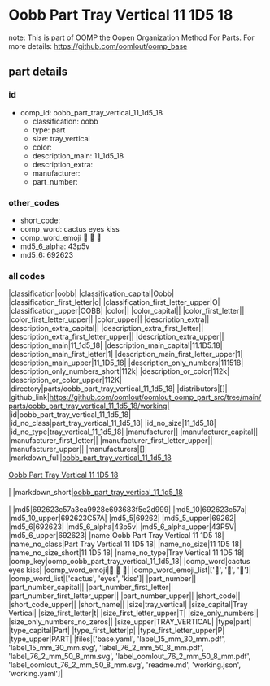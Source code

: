# Oobb Part Tray Vertical 11 1D5 18  

note: This is part of OOMP the Oopen Organization Method For Parts. For more details: https://github.com/oomlout/oomp_base

##  part details





### id
* oomp_id: oobb_part_tray_vertical_11_1d5_18
  * classification: oobb
  * type: part
  * size: tray_vertical
  * color: 
  * description_main: 11_1d5_18
  * description_extra: 
  * manufacturer: 
  * part_number: 

### other_codes
* short_code: 
* oomp_word: cactus eyes kiss
* oomp_word_emoji :cactus: :eyes: :kiss:
* md5_6_alpha: 43p5v
* md5_6: 692623

### all codes 
|classification|oobb|
|classification_capital|Oobb|
|classification_first_letter|o|
|classification_first_letter_upper|O|
|classification_upper|OOBB|
|color||
|color_capital||
|color_first_letter||
|color_first_letter_upper||
|color_upper||
|description_extra||
|description_extra_capital||
|description_extra_first_letter||
|description_extra_first_letter_upper||
|description_extra_upper||
|description_main|11_1d5_18|
|description_main_capital|11.1D5.18|
|description_main_first_letter|1|
|description_main_first_letter_upper|1|
|description_main_upper|11_1D5_18|
|description_only_numbers|111518|
|description_only_numbers_short|112k|
|description_or_color|112k|
|description_or_color_upper|112K|
|directory|parts/oobb_part_tray_vertical_11_1d5_18|
|distributors|[]|
|github_link|https://github.com/oomlout/oomlout_oomp_part_src/tree/main/parts/oobb_part_tray_vertical_11_1d5_18/working|
|id|oobb_part_tray_vertical_11_1d5_18|
|id_no_class|part_tray_vertical_11_1d5_18|
|id_no_size|11_1d5_18|
|id_no_type|tray_vertical_11_1d5_18|
|manufacturer||
|manufacturer_capital||
|manufacturer_first_letter||
|manufacturer_first_letter_upper||
|manufacturer_upper||
|manufacturers|[]|
|markdown_full|[oobb_part_tray_vertical_11_1d5_18](https://github.com/oomlout/oomlout_oomp_part_src/tree/main/parts/oobb_part_tray_vertical_11_1d5_18/working)<br>[](https://github.com/oomlout/oomlout_oomp_part_src/tree/main/parts/oobb_part_tray_vertical_11_1d5_18/working)<br>[Oobb Part Tray Vertical 11 1D5 18](https://github.com/oomlout/oomlout_oomp_part_src/tree/main/parts/oobb_part_tray_vertical_11_1d5_18/working)<br><br>|
|markdown_short|[oobb_part_tray_vertical_11_1d5_18](https://github.com/oomlout/oomlout_oomp_part_src/tree/main/parts/oobb_part_tray_vertical_11_1d5_18/working)<br><br>|
|md5|692623c57a3ea9928e693683f5e2d999|
|md5_10|692623c57a|
|md5_10_upper|692623C57A|
|md5_5|69262|
|md5_5_upper|69262|
|md5_6|692623|
|md5_6_alpha|43p5v|
|md5_6_alpha_upper|43P5V|
|md5_6_upper|692623|
|name|Oobb Part Tray Vertical 11 1D5 18|
|name_no_class|Part Tray Vertical 11 1D5 18|
|name_no_size|11 1D5 18|
|name_no_size_short|11 1D5 18|
|name_no_type|Tray Vertical 11 1D5 18|
|oomp_key|oomp_oobb_part_tray_vertical_11_1d5_18|
|oomp_word|cactus eyes kiss|
|oomp_word_emoji|:cactus: :eyes: :kiss:|
|oomp_word_emoji_list|[':cactus:', ':eyes:', ':kiss:']|
|oomp_word_list|['cactus', 'eyes', 'kiss']|
|part_number||
|part_number_capital||
|part_number_first_letter||
|part_number_first_letter_upper||
|part_number_upper||
|short_code||
|short_code_upper||
|short_name||
|size|tray_vertical|
|size_capital|Tray Vertical|
|size_first_letter|t|
|size_first_letter_upper|T|
|size_only_numbers||
|size_only_numbers_no_zeros||
|size_upper|TRAY_VERTICAL|
|type|part|
|type_capital|Part|
|type_first_letter|p|
|type_first_letter_upper|P|
|type_upper|PART|
|files|['base.yaml', 'label_15_mm_30_mm.pdf', 'label_15_mm_30_mm.svg', 'label_76_2_mm_50_8_mm.pdf', 'label_76_2_mm_50_8_mm.svg', 'label_oomlout_76_2_mm_50_8_mm.pdf', 'label_oomlout_76_2_mm_50_8_mm.svg', 'readme.md', 'working.json', 'working.yaml']|
